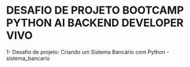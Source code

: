 # DESAFIO DE PROJETO BOOTCAMP PYTHON AI BACKEND DEVELOPER VIVO

1- Desafio de projeto: Criando um Sistema Bancário com Python - sistema_bancario